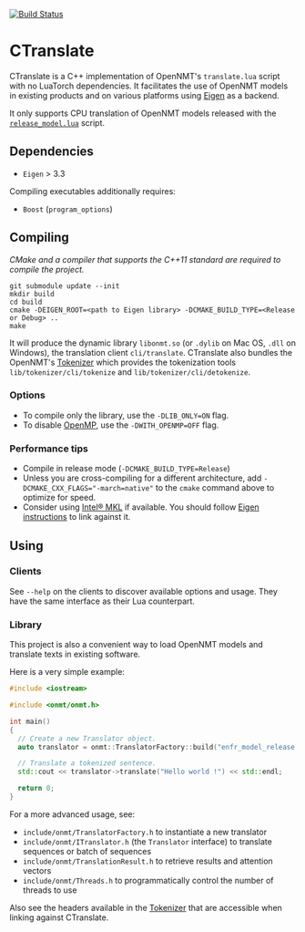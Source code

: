 [![Build Status](https://api.travis-ci.org/OpenNMT/CTranslate.svg?branch=master)](https://travis-ci.org/OpenNMT/CTranslate)

# CTranslate

CTranslate is a C++ implementation of OpenNMT's `translate.lua` script with no LuaTorch dependencies. It facilitates the use of OpenNMT models in existing products and on various platforms using [Eigen](http://eigen.tuxfamily.org) as a backend.

It only supports CPU translation of OpenNMT models released with the [`release_model.lua`](https://github.com/OpenNMT/OpenNMT/tree/master/tools#release-model) script.

## Dependencies

* `Eigen` > 3.3

Compiling executables additionally requires:

* `Boost` (`program_options`)

## Compiling

*CMake and a compiler that supports the C++11 standard are required to compile the project.*

```
git submodule update --init
mkdir build
cd build
cmake -DEIGEN_ROOT=<path to Eigen library> -DCMAKE_BUILD_TYPE=<Release or Debug> ..
make
```

It will produce the dynamic library `libonmt.so` (or `.dylib` on Mac OS, `.dll` on Windows), the translation client `cli/translate`. CTranslate also bundles the OpenNMT's [Tokenizer](https://github.com/OpenNMT/Tokenizer) which provides the tokenization tools `lib/tokenizer/cli/tokenize` and `lib/tokenizer/cli/detokenize`.

### Options

* To compile only the library, use the `-DLIB_ONLY=ON` flag.
* To disable [OpenMP](http://www.openmp.org), use the `-DWITH_OPENMP=OFF` flag.

### Performance tips

* Compile in release mode (`-DCMAKE_BUILD_TYPE=Release`)
* Unless you are cross-compiling for a different architecture, add `-DCMAKE_CXX_FLAGS="-march=native"` to the `cmake` command above to optimize for speed.
* Consider using [Intel® MKL](https://software.intel.com/en-us/intel-mkl) if available. You should follow [Eigen instructions](https://eigen.tuxfamily.org/dox/TopicUsingIntelMKL.html) to link against it.

## Using

### Clients

See `--help` on the clients to discover available options and usage. They have the same interface as their Lua counterpart.

### Library

This project is also a convenient way to load OpenNMT models and translate texts in existing software.

Here is a very simple example:

```cpp
#include <iostream>

#include <onmt/onmt.h>

int main()
{
  // Create a new Translator object.
  auto translator = onmt::TranslatorFactory::build("enfr_model_release.t7");

  // Translate a tokenized sentence.
  std::cout << translator->translate("Hello world !") << std::endl;

  return 0;
}

```

For a more advanced usage, see:

* `include/onmt/TranslatorFactory.h` to instantiate a new translator
* `include/onmt/ITranslator.h` (the `Translator` interface) to translate sequences or batch of sequences
* `include/onmt/TranslationResult.h` to retrieve results and attention vectors
* `include/onmt/Threads.h` to programmatically control the number of threads to use

Also see the headers available in the [Tokenizer](https://github.com/OpenNMT/Tokenizer) that are accessible when linking against CTranslate.
